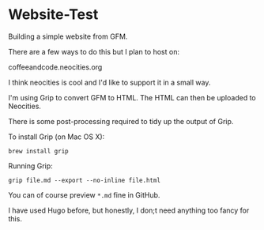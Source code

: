 # Website-Test

Building a simple website from GFM.

There are a few ways to do this but I plan to host on:

coffeeandcode.neocities.org

I think neocities is cool and I'd like to support it in a small way.

I'm using Grip to convert GFM to HTML. The HTML can then be uploaded to Neocities.

There is some post-processing required to tidy up the output of Grip.

To install Grip (on Mac OS X):

``` shell
brew install grip
```

Running Grip:

``` shell
grip file.md --export --no-inline file.html
```

You can of course preview `*.md` fine in GitHub.

I have used Hugo before, but honestly, I don;t need anything too fancy
for this.



